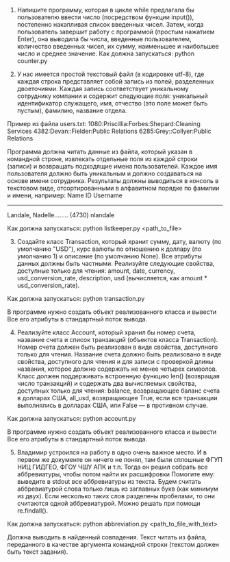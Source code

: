 1. Напишите программу, которая в цикле while предлагала бы пользователю ввести число (посредством функции input()), постепенно накапливая список введенных чисел. Затем, когда пользователь завершит работу с программой (простым нажатием Enter), она выводила бы числа, введенные пользователем, количество введенных чисел, их сумму, наименьшее и наибольшее число и среднее значение.
Как должна запускаться: python counter.py 

2. У нас имеется простой текстовый файл (в кодировке utf-8), где каждая строка представляет собой запись из полей, разделенных двоеточиями. Каждая запись соответствует уникальному сотруднику компании и содержит следующие поля:
уникальный идентификатор служащего, 
имя, 
отчество (это поле может быть пустым),
фамилию, 
название отдела. 

Пример из файла users.txt:
1080:Priscillia:Forbes:Shepard:Cleaning Services
4382:Devan::Fielder:Public Relations
6285:Grey::Collyer:Public Relations

Программа должна читать данные из файла, который указан в командной строке, извлекать отдельные поля из каждой строки (записи) и возвращать подходящие имена пользователей. Каждое имя пользователя должно быть уникальным и должно создаваться на основе имени сотрудника. Результаты должны выводиться в консоль в текстовом виде, отсортированными в алфавитном порядке по фамилии и имени, например:
Name                     ID     Username
________________________ _____  ________
Landale, Nadelle........ (4730) nlandale

Как должна запускаться: python listkeeper.py <path_to_file>

3. Создайте класс Transaction, который хранит сумму, дату, валюту (по умолчанию "USD"), курс валюты по отношению к доллару (по умолчанию 1) и описание (по умолчанию None). Все атрибуты данных должны быть частными. Реализуйте следующие свойства, доступные только для чтения: amount, 
date, 
currency,
usd_conversion_rate, 
description, 
usd (вычисляется, как amount * usd_conversion_rate).

Как должна запускаться: python transaction.py 

В программе нужно создать объект реализованного класса и вывести Все его атрибуты в стандартный поток вывода.

4. Реализуйте класс Account, который хранил бы номер счета, название счета и
список транзакций (объектов класса Transaction). Номер счета должен быть
реализован в виде свойства, доступного только для чтения. Название счета
должно быть реализовано в виде свойства, доступного для чтения и для записи
с проверкой длины названия, которое должно содержать не менее четырех
символов. Класс должен поддерживать встроенную функцию len() (возвращая число
транзакций) и содержать два вычисляемых свойства, доступных только для чтения:
balance, возвращающее баланс счета в долларах США, all_usd, возвращающее True,
если все транзакции выполнялись в долларах США, или False — в противном
случае.

Как должна запускаться: python account.py 

В программе нужно создать объект реализованного класса и вывести Все его атрибуты 
в стандартный поток вывода.

5. Владимир устроился на работу в одно очень важное место. И в первом же
документе он ничего не понял, там были сплошные ФГУП НИЦ ГИДГЕО, ФГОУ ЧШУ АПК
и т.п. Тогда он решил собрать все аббревиатуры, чтобы потом найти их расшифровки
Помогите ему: выведите в stdout все аббревиатуры из текста.
Будем считать аббревиатурой слова только лишь из заглавных букв (как минимум из
двух). Если несколько таких слов разделены пробелами, то они считаются одной
аббревиатурой. Можно решать при помощи re.findall().

Как должна запускаться: python abbreviation.py <path_to_file_with_text>

Должна выводить в найденный совпадения. Текст читать из файла, переданного
в качестве аргумента командной строки (текстом должен быть текст задания).
